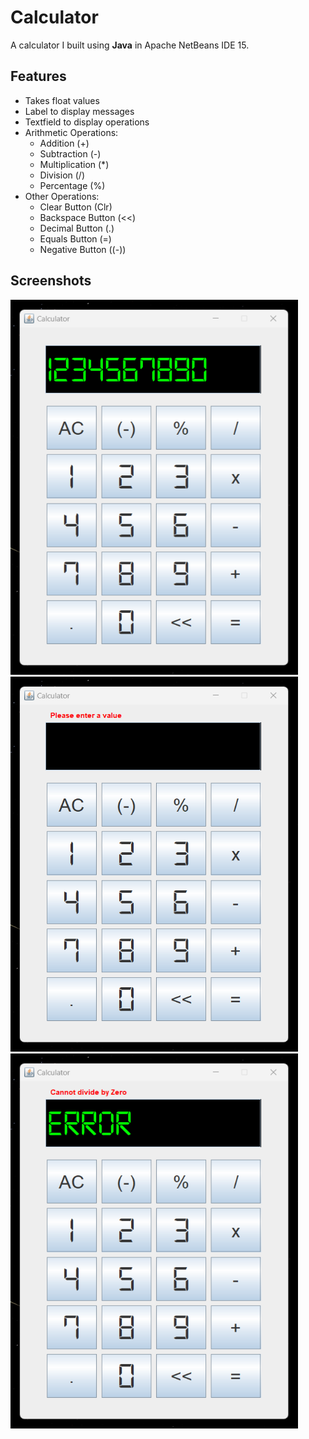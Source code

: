 # Calculator
A calculator I built using **Java** in Apache NetBeans IDE 15.

## Features
* Takes float values
* Label to display messages
* Textfield to display operations
* Arithmetic Operations:
    * Addition (+)
    * Subtraction (-)
    * Multiplication (*)
    * Division (/)
    * Percentage (%)
* Other Operations:
    * Clear Button (Clr)
    * Backspace Button (<<)
    * Decimal Button (.)
    * Equals Button (=)
    * Negative Button ((-))

## Screenshots

<img src="Data/calc1.png" alt="Calculator1" width="460" height="600">
<img src="Data/calc2.png" alt="Calculator2" width="460" height="600">
<img src="Data/calc3.png" alt="Calculator3" width="460" height="600">
